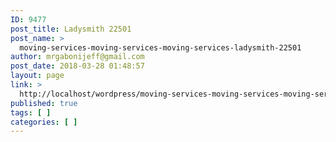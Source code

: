 ```yaml
---
ID: 9477
post_title: Ladysmith 22501
post_name: >
  moving-services-moving-services-moving-services-ladysmith-22501
author: mrgabonijeff@gmail.com
post_date: 2018-03-28 01:48:57
layout: page
link: >
  http://localhost/wordpress/moving-services-moving-services-moving-services-ladysmith-22501/
published: true
tags: [ ]
categories: [ ]
---
```

